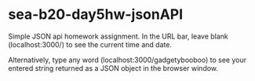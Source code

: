 sea-b20-day5hw-jsonAPI
======================

Simple JSON api homework assignment.
In the URL bar, leave blank (localhost:3000/) to see the current time and date.

Alternatively, type any word (localhost:3000/gadgetybooboo) to see your entered string returned as a JSON object in the browser window.
